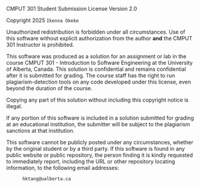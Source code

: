 CMPUT 301 Student Submission License
Version 2.0

Copyright 2025 `Ikenna Okeke`

Unauthorized redistribution is forbidden under all circumstances. Use of this
software without explicit authorization from the author **and** the CMPUT 301
Instructor is prohibited.

This software was produced as a solution for an assignment or lab in the course
CMPUT 301 - Introduction to Software Engineering at the University of
Alberta, Canada. This solution is confidential and remains confidential
after it is submitted for grading. The course staff has the right to
run plagiarism-detection tools on any code developed under this license,
even beyond the duration of the course.

Copying any part of this solution without including this copyright notice
is illegal.

If any portion of this software is included in a solution submitted for
grading at an educational institution, the submitter will be subject to
the plagiarism sanctions at that institution.

This software cannot be publicly posted under any circumstances, whether by
the original student or by a third party.
If this software is found in any public website or public repository, the
person finding it is kindly requested to immediately report, including
the URL or other repository locating information, to the following email
addresses:

          hktang@ualberta.ca
